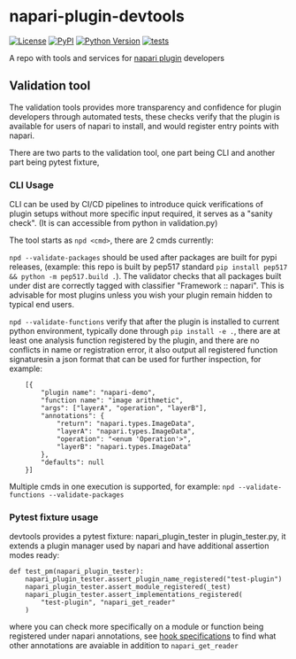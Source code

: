 # napari-plugin-devtools

[![License](https://img.shields.io/pypi/l/napari-plugin-devtools.svg?color=green)](https://github.com/napari/napari-plugin-devtools/raw/main/LICENSE)
[![PyPI](https://img.shields.io/pypi/v/napari-plugin-devtools.svg?color=green)](https://pypi.org/project/napari-plugin-devtools)
[![Python Version](https://img.shields.io/pypi/pyversions/napari-demo.svg?color=green)](https://python.org)
[![tests](https://github.com/napari/napari-plugin-devtools/workflows/CI/badge.svg)](https://github.com/napari/napari-plugin-devtools/actions)

A repo with tools and services for [napari plugin](https://napari.org/docs/dev/plugins/index.html) developers

## Validation tool
The validation tools provides more transparency and confidence for 
plugin developers through automated tests, these checks verify that 
the plugin is available for users of napari to install, and would 
register entry points with napari. 

There are two parts to the validation 
tool, one part being CLI and another part being pytest fixture, 

### CLI Usage
CLI can be used by CI/CD pipelines to introduce quick verifications 
of plugin setups without more specific input required, it serves as
a "sanity check". (It is can accessible from python in validation.py)

The tool starts as `npd <cmd>`, there are 2 cmds currently:

`npd --validate-packages` should be used after packages are built
for pypi releases, (example: this repo is built by pep517 standard
`pip install pep517 && python -m pep517.build .`).  The validator
checks that all packages built under dist are correctly tagged with
classifier "Framework :: napari". This is advisable for most plugins
unless you wish your plugin remain hidden to typical end users.

`npd --validate-functions` verify that after the plugin is installed 
to current python environment, typically done through `pip install -e .`, 
there are at least one analysis function registered by the plugin, and 
there are no conflicts in name or registration error, it also output 
all registered function signaturesin a json format that can be used 
for further inspection, for example:
```
    [{
        "plugin name": "napari-demo",
        "function name": "image arithmetic",
        "args": ["layerA", "operation", "layerB"],
        "annotations": {
            "return": "napari.types.ImageData",
            "layerA": "napari.types.ImageData",
            "operation": "<enum 'Operation'>",
            "layerB": "napari.types.ImageData"
        },
        "defaults": null
    }]
``` 

Multiple cmds in one execution is supported, for example: 
`npd --validate-functions --validate-packages`

### Pytest fixture usage
devtools provides a pytest fixture: napari_plugin_tester 
in plugin_tester.py, it extends a plugin manager used by napari
and have additional assertion modes ready:
```
def test_pm(napari_plugin_tester):
    napari_plugin_tester.assert_plugin_name_registered("test-plugin")
    napari_plugin_tester.assert_module_registered(_test)
    napari_plugin_tester.assert_implementations_registered(
        "test-plugin", "napari_get_reader"
    )
```
where you can check more specifically on a module or function 
being registered under napari annotations, see 
[hook specifications](https://napari.org/docs/dev/plugins/hook_specifications.html)
to find what other annotations are avaiable in addition to `napari_get_reader`
